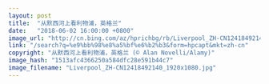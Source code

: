 ```yaml
---
layout: post
title:  "从默西河上看利物浦，英格兰"
date:   "2018-06-02 16:00:00 +0800"
image_url: "http://cn.bing.com/az/hprichbg/rb/Liverpool_ZH-CN12418492140_1920x1080.jpg"
link: "/search?q=%e9%bb%98%e8%a5%bf%e6%b2%b3&form=hpcapt&mkt=zh-cn"
copyright: "从默西河上看利物浦，英格兰 (© Alan Novelli/Alamy)"
image_hash: "1513afc4366250a584dfc28e591b44c7"
image_filename: "Liverpool_ZH-CN12418492140_1920x1080.jpg"
---
```

